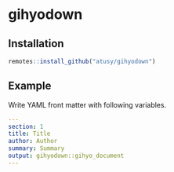 
# gihyodown

## Installation

``` r
remotes::install_github("atusy/gihyodown")
```

## Example

Write YAML front matter with following variables.

```yaml
---
section: 1
title: Title
author: Author
summary: Summary
output: gihyodown::gihyo_document
---
```

